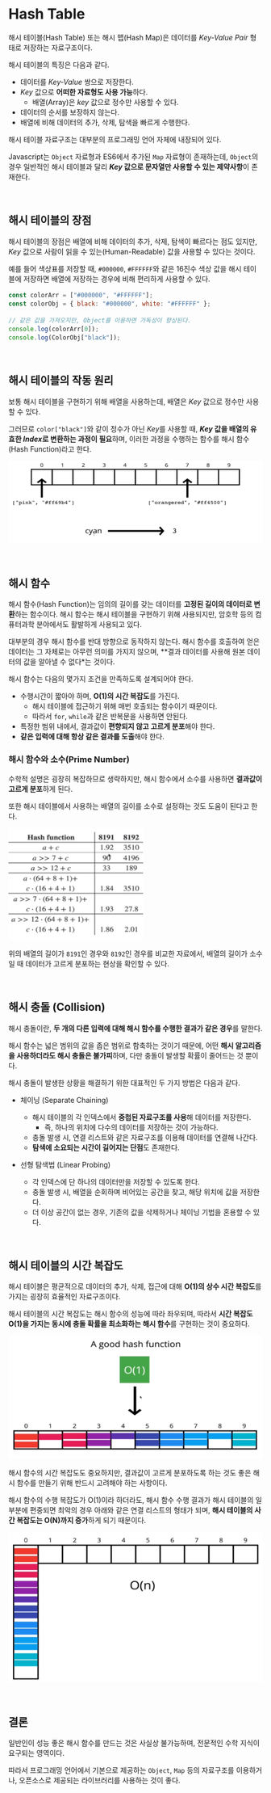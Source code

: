 # Hash Table

해시 테이블(Hash Table) 또는 해시 맵(Hash Map)은 데이터를 *Key-Value Pair* 형태로 저장하는 자료구조이다.

해시 테이블의 특징은 다음과 같다.

- 데이터를 *Key-Value* 쌍으로 저장한다.
- *Key* 값으로 **어떠한 자료형도 사용 가능**하다.
    - 배열(Array)은 *key* 값으로 정수만 사용할 수 있다.
- 데이터의 순서를 보장하지 않는다.
- 배열에 비해 데이터의 추가, 삭제, 탐색을 빠르게 수행한다.

해시 테이블 자료구조는 대부분의 프로그래밍 언어 자체에 내장되어 있다. 

Javascript는 `Object` 자료형과 ES6에서 추가된 `Map` 자료형이 존재하는데, `Object`의 경우 일반적인 해시 테이블과 달리 ***Key* 값으로 문자열만 사용할 수 있는 제약사항**이 존재한다.

<br>

## 해시 테이블의 장점

해시 테이블의 장점은 배열에 비해 데이터의 추가, 삭제, 탐색이 빠르다는 점도 있지만, *Key* 값으로 사람이 읽을 수 있는(Human-Readable) 값을 사용할 수 있다는 것이다.

예를 들어 색상표를 저장할 때, `#000000`, `#FFFFFF`와 같은 16진수 색상 값을 해시 테이블에 저장하면 배열에 저장하는 경우에 비해 편리하게 사용할 수 있다.

```javascript
const colorArr = ["#000000", "#FFFFFF"];
const colorObj = { black: "#000000", white: "#FFFFFF" };

// 같은 값을 가져오지만, Object를 이용하면 가독성이 향상된다.
console.log(colorArr[0]);
console.log(ColorObj["black"]);
```

<br>

## 해시 테이블의 작동 원리

보통 해시 테이블을 구현하기 위해 배열을 사용하는데, 배열은 *Key* 값으로 정수만 사용할 수 있다. 

그러므로 `color["black"]`와 같이 정수가 아닌 *Key*를 사용할 때, ***Key* 값을 배열의 유효한 *Index*로 변환하는 과정이 필요**하며, 이러한 과정을 수행하는 함수를 해시 함수(Hash Function)라고 한다.

![해시 테이블의 작동 원리](./Images/Hash_Concept.png)

<br>

## 해시 함수

해시 함수(Hash Function)는 임의의 길이를 갖는 데이터를 **고정된 길이의 데이터로 변환**하는 함수이다. 해시 함수는 해시 테이블을 구현하기 위해 사용되지만, 암호학 등의 컴퓨터과학 분야에서도 활발하게 사용되고 있다.

대부분의 경우 해시 함수를 반대 방향으로 동작하지 않는다. 해시 함수를 호출하여 얻은 데이터는 그 자체로는 아무런 의미를 가지지 않으며, **결과 데이터를 사용해 원본 데이터의 값을 알아낼 수 없다*는 것이다. 

해시 함수는 다음의 몇가지 조건을 만족하도록 설계되어야 한다.

- 수행시간이 짧아야 하며, **O(1)의 시간 복잡도**를 가진다.
    - 해시 테이블에 접근하기 위해 매번 호출되는 함수이기 때문이다.
    - 따라서 `for`, `while`과 같은 반복문을 사용하면 안된다.
- 특정한 범위 내에서, 결과값이 **편향되지 않고 고르게 분포**해야 한다.
- **같은 입력에 대해 항상 같은 결과를 도출**해야 한다.

### 해시 함수와 소수(Prime Number)

수학적 설명은 굉장히 복잡하므로 생략하지만, 해시 함수에서 소수를 사용하면 **결과값이 고르게 분포**하게 된다. 

또한 해시 테이블에서 사용하는 배열의 길이를 소수로 설정하는 것도 도움이 된다고 한다. 
 
![8191 vs 8192](./Images/Prime_Number.png)

위의 배열의 길이가 `8191`인 경우와 `8192`인 경우를 비교한 자료에서, 배열의 길이가 소수일 때 데이터가 고르게 분포하는 현상을 확인할 수 있다.

<br>

## 해시 충돌 (Collision)

해시 충돌이란, **두 개의 다른 입력에 대해 해시 함수를 수행한 결과가 같은 경우**를 말한다. 

해시 함수는 넓은 범위의 값을 좁은 범위로 함축하는 것이기 때문에, 어떤 **해시 알고리즘을 사용하더라도 해시 충돌은 불가피**하며, 다만 충돌이 발생할 확률이 줄어드는 것 뿐이다. 

해시 충돌이 발생한 상황을 해결하기 위한 대표적인 두 가지 방법은 다음과 같다.

- 체이닝 (Separate Chaining)
    - 해시 테이블의 각 인덱스에서 **중첩된 자료구조를 사용**해 데이터를 저장한다.
        - 즉, 하나의 위치에 다수의 데이터를 저장하는 것이 가능하다.
    - 충돌 발생 시, 연결 리스트와 같은 자료구조를 이용해 데이터를 연결해 나간다.
    - **탐색에 소요되는 시간이 길어지는 단점**도 존재한다.    

- 선형 탐색법 (Linear Probing)
    - 각 인덱스에 단 하나의 데이터만을 저장할 수 있도록 한다.
    - 충돌 발생 시, 배열을 순회하며 비어있는 공간을 찾고, 해당 위치에 값을 저장한다.
    - 더 이상 공간이 없는 경우, 기존의 값을 삭제하거나 체이닝 기법을 혼용할 수 있다.

<br>

## 해시 테이블의 시간 복잡도

해시 테이블은 평균적으로 데이터의 추가, 삭제, 접근에 대해 **O(1)의 상수 시간 복잡도**를 가지는 굉장히 효율적인 자료구조이다.

해시 테이블의 시간 복잡도는 해시 함수의 성능에 따라 좌우되며, 따라서 **시간 복잡도 O(1)을 가지는 동시에 충돌 확률을 최소화하는 해시 함수**를 구현하는 것이 중요하다.

![좋은 해시 함수](./Images/Good_Hash.png)

해시 함수의 시간 복잡도도 중요하지만, 결과값이 고르게 분포하도록 하는 것도 좋은 해시 함수를 만들기 위해 반드시 고려해야 하는 사항이다. 

해시 함수의 수행 복잡도가 O(1)이라 하더라도, 해시 함수 수행 결과가 해시 테이블의 일부분에 편중되면 최악의 경우 아래와 같은 연결 리스트의 형태가 되며, **해시 테이블의 사간 복잡도는 O(N)까지 증가**하게 되기 때문이다.

![나쁜 해시 함수](./Images/Bad_Hash.png)

<br>

## 결론

일반인이 성능 좋은 해시 함수를 만드는 것은 사실상 불가능하며, 전문적인 수학 지식이 요구되는 영역이다.

따라서 프로그래밍 언어에서 기본으로 제공하는 `Object`, `Map` 등의 자료구조를 이용하거나, 오픈소스로 제공되는 라이브러리를 사용하는 것이 좋다.